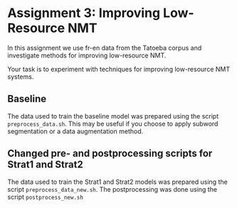 # Assignment 3: Improving Low-Resource NMT

In this assignment we use fr-en data from the Tatoeba
corpus and investigate methods for improving low-resource NMT.

Your task is to experiment with techniques for improving
low-resource NMT systems.

## Baseline

The data used to train the baseline model was prepared using
the script `preprocess_data.sh`.
This may be useful if you choose to apply subword
segmentation or a data augmentation method.

## Changed pre- and postprocessing scripts for Strat1 and Strat2

The data used to train the Strat1 and Strat2 models was prepared using
the script `preprocess_data_new.sh`. The postprocessing was done using
the script `postprocess_new.sh`
